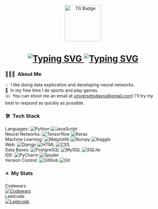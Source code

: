 
<div id="badges" align="center">
  <a href="https://t.me/mercury_venus_earth">
    <img src="https://img.shields.io/badge/-telegram-red?style=for-the-badge&color=fdd748&logo=telegram&logoColor=blue" alt="TG Badge" width="118"/>
  </a>
</div>

  
<h1>
  <div align="center">
    <a href="https://git.io/typing-svg">
      <img src="https://readme-typing-svg.demolab.com?font=Fira+Code&weight=900&duration=3500&pause=1000&width=500&lines=Hi there! I'm Marina." alt="Typing SVG" />
          <img src="https://readme-typing-svg.demolab.com?font=Fira+Code&weight=900&duration=3500&pause=1000&width=500&lines=Data Scientist, Developer, Founder." alt="Typing SVG" />
    </a>
  </div>
</h1>

### 👨🏻‍💻 &nbsp;About Me

💡 &nbsp;I like doing data exploration and developing neural networks.\
🌱 &nbsp;In my free time I do sports and play games.\
✉️ &nbsp;You can shoot me an email at universetodayru@gmail.com! I'll try my best to respond as quickly as possible.


### 🛠 &nbsp;Tech Stack

Languages: ![Python](https://img.shields.io/badge/-Python-05122A?style=flat&logo=python) ![JavaScript](https://img.shields.io/badge/-JavaScript-05122A?style=flat&logo=javascript)&nbsp;\
Neural Networks: ![Tensorflow](https://img.shields.io/badge/-Tensorflow-05122A?style=flat&logo=tensorflow&logoColor=092E20) ![Keras](https://img.shields.io/badge/-Keras-05122A?style=flat&logo=keras&logoColor=092E20)&nbsp;\
Machine Learning: ![Matplotlib](https://img.shields.io/badge/-Matplotlib-05122A?style=flat&logo=tensorflow&logoColor=092E20) ![Numpy](https://img.shields.io/badge/-Numpy-05122A?style=flat&logo=numpy&logoColor=092E20) ![Kaggle](https://img.shields.io/badge/Kaggle-035a7d?style=for-the-badge&logo=kaggle&logoColor=white)\
Web: ![Django](https://img.shields.io/badge/django-%23092E20.svg?style=for-the-badge&logo=django&logoColor=white) ![HTML](https://img.shields.io/badge/-HTML-05122A?style=flat&logo=HTML5) ![CSS](https://img.shields.io/badge/-CSS-05122A?style=flat&logo=CSS3&logoColor=1572B6)&nbsp;\
Data Bases: ![PostgreSQL](https://img.shields.io/badge/-PostgreSQL-05122A?style=flat&logo=PostgreSQL) ![MySQL](https://img.shields.io/badge/mysql-%2300f.svg?style=for-the-badge&logo=mysql&logoColor=white) ![SQLite](https://img.shields.io/badge/sqlite-%2307405e.svg?style=for-the-badge&logo=sqlite&logoColor=white)&nbsp;\
IDE: ![PyCharm](https://img.shields.io/badge/pycharm-143?style=for-the-badge&logo=pycharm&logoColor=black&color=black&labelColor=green) ![Spyder](https://img.shields.io/badge/Spyder-838485?style=for-the-badge&logo=spyder%20ide&logoColor=maroon)&nbsp;\
Version Control: ![GitHub](https://img.shields.io/badge/-GitHub-05122A?style=flat&logo=github) ![Git](https://img.shields.io/badge/-Git-05122A?style=flat&logo=git)
 
### ⭐ &nbsp;My Stats

Codewars\
[![Codewars](https://www.codewars.com/users/universetoday/badges/large)](https://www.codewars.com/users/universetoday)\
Leetcode\
[![Leetcode](https://leetcode-stats.vercel.app/api?username=universetodayru&theme=dark)](https://leetcode.com/universetodayru/)
